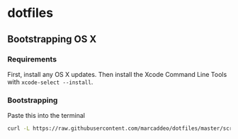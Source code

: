 # dotfiles

## Bootstrapping OS X

### Requirements

First, install any OS X updates. Then install the Xcode Command Line Tools with
`xcode-select --install`.

### Bootstrapping

Paste this into the terminal

```bash
curl -L https://raw.githubusercontent.com/marcaddeo/dotfiles/master/script/bootstrap | bash
```
